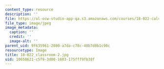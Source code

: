 ```yaml
---
content_type: resource
description: ''
file: https://ol-ocw-studio-app-qa.s3.amazonaws.com/courses/18-022-calculus-of-several-variables-fall-2010/10650621c5f93d001603175fff9fb38f_18-022_classroom-2.jpg
file_type: image/jpeg
image_metadata:
  caption: ''
  credit: ''
  image-alt: ''
parent_uid: 9f635961-2080-a7da-c78c-40b7d8b1c98c
resourcetype: Image
title: 18-022_classroom-2.jpg
uid: 10650621-c5f9-3d00-1603-175fff9fb38f
---
```

